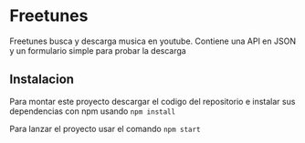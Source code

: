 # Freetunes

Freetunes busca y descarga musica en youtube.
Contiene una API en JSON y un formulario simple para probar la descarga 

## Instalacion
Para montar este proyecto descargar el codigo del repositorio e
instalar sus dependencias con npm usando `npm install`

Para lanzar el proyecto usar el comando `npm start`